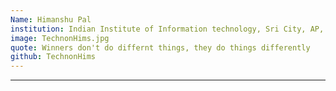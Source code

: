```yaml
---
Name: Himanshu Pal
institution: Indian Institute of Information technology, Sri City, AP, India
image: TechnonHims.jpg
quote: Winners don't do differnt things, they do things differently
github: TechnonHims
---
```

---
